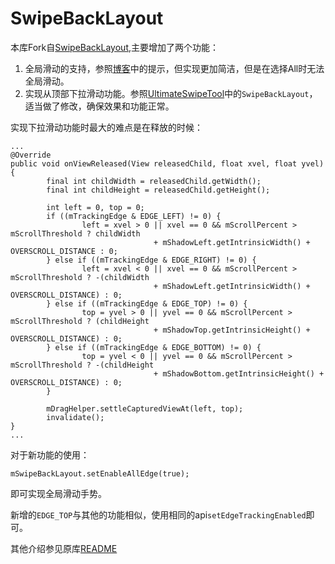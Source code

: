 SwipeBackLayout
===
本库Fork自[SwipeBackLayout](https://github.com/ikew0ng/SwipeBackLayout),主要增加了两个功能：
 1. 全局滑动的支持，参照[博客](http://blog.csdn.net/u013003052/article/details/50448617)中的提示，但实现更加简洁，但是在选择All时无法全局滑动。
 2. 实现从顶部下拉滑动功能。参照[UltimateSwipeTool](https://github.com/CameloeAnthony/UltimateSwipeTool)中的`SwipeBackLayout`，适当做了修改，确保效果和功能正常。

实现下拉滑动功能时最大的难点是在释放的时候：
```
...
@Override
public void onViewReleased(View releasedChild, float xvel, float yvel) {
		final int childWidth = releasedChild.getWidth();
		final int childHeight = releasedChild.getHeight();

		int left = 0, top = 0;
		if ((mTrackingEdge & EDGE_LEFT) != 0) {
				left = xvel > 0 || xvel == 0 && mScrollPercent > mScrollThreshold ? childWidth
								+ mShadowLeft.getIntrinsicWidth() + OVERSCROLL_DISTANCE : 0;
		} else if ((mTrackingEdge & EDGE_RIGHT) != 0) {
				left = xvel < 0 || xvel == 0 && mScrollPercent > mScrollThreshold ? -(childWidth
								+ mShadowLeft.getIntrinsicWidth() + OVERSCROLL_DISTANCE) : 0;
		} else if ((mTrackingEdge & EDGE_TOP) != 0) {
				top = yvel > 0 || yvel == 0 && mScrollPercent > mScrollThreshold ? (childHeight
								+ mShadowTop.getIntrinsicHeight() + OVERSCROLL_DISTANCE) : 0;
		} else if ((mTrackingEdge & EDGE_BOTTOM) != 0) {
				top = yvel < 0 || yvel == 0 && mScrollPercent > mScrollThreshold ? -(childHeight
								+ mShadowBottom.getIntrinsicHeight() + OVERSCROLL_DISTANCE) : 0;
		}

		mDragHelper.settleCapturedViewAt(left, top);
		invalidate();
}
...
```

对于新功能的使用：
```
mSwipeBackLayout.setEnableAllEdge(true);
```
即可实现全局滑动手势。

新增的`EDGE_TOP`与其他的功能相似，使用相同的api`setEdgeTrackingEnabled`即可。

其他介绍参见原库[README](https://github.com/ikew0ng/SwipeBackLayout/blob/master/README.md)
